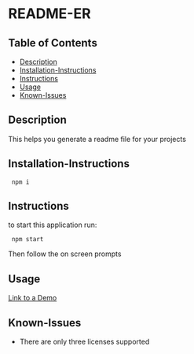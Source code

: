 
# README-ER





## Table of Contents
* [Description](#Description)
* [Installation-Instructions](#Installation-Instructions)
* [Instructions](#Instructions)
* [Usage](#Usage)
* [Known-Issues](#Known-Issues)



## Description
 This helps you generate a readme file for your projects

## Installation-Instructions
```
 npm i
 ```
## Instructions
 to start this application run:
 ```
  npm start
  ```
 Then follow the on screen prompts

## Usage
 [Link to a Demo](https://drive.google.com/file/d/1K1dHOSDUidn18tuSbm1gHrP3HaWeJCHb/view?usp=sharing)

## Known-Issues
 * There are only three licenses supported 



